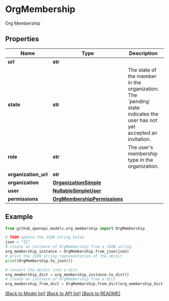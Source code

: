 # OrgMembership

Org Membership

## Properties

Name | Type | Description | Notes
------------ | ------------- | ------------- | -------------
**url** | **str** |  | 
**state** | **str** | The state of the member in the organization. The &#x60;pending&#x60; state indicates the user has not yet accepted an invitation. | 
**role** | **str** | The user&#39;s membership type in the organization. | 
**organization_url** | **str** |  | 
**organization** | [**OrganizationSimple**](OrganizationSimple.md) |  | 
**user** | [**NullableSimpleUser**](NullableSimpleUser.md) |  | 
**permissions** | [**OrgMembershipPermissions**](OrgMembershipPermissions.md) |  | [optional] 

## Example

```python
from github_openapi.models.org_membership import OrgMembership

# TODO update the JSON string below
json = "{}"
# create an instance of OrgMembership from a JSON string
org_membership_instance = OrgMembership.from_json(json)
# print the JSON string representation of the object
print(OrgMembership.to_json())

# convert the object into a dict
org_membership_dict = org_membership_instance.to_dict()
# create an instance of OrgMembership from a dict
org_membership_from_dict = OrgMembership.from_dict(org_membership_dict)
```
[[Back to Model list]](../README.md#documentation-for-models) [[Back to API list]](../README.md#documentation-for-api-endpoints) [[Back to README]](../README.md)


